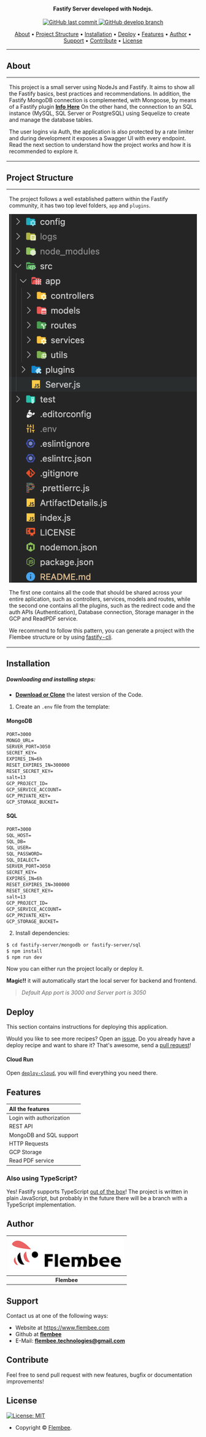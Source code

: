 <h4 align="center">Fastify Server developed with Nodejs.</h4>

<p align="center">
    <a href="https://github.com/flembee/fastify-server/tree/main">
    <img src="https://img.shields.io/badge/Last%20Commit-October-green?style=flat-square&logo=github&logoColor=white"
         alt="GitHub last commit">
    <a href="https://github.com/flembee/fastify-server/tree/develop">
    <img src="https://img.shields.io/badge/Open%20pull%20requests-0-blue?style=flat-square&logo=github&logoColor=whit"
         alt="GitHub develop branch">
</p>
      
<p align="center">
  <a href="#about">About</a> •
  <a href="#structure">Project Structure</a> •
  <a href="#installation">Installation</a> •
  <a href="#deploy">Deploy</a> •
  <a href="#features">Features</a> •
  <a href="#author">Author</a> •
  <a href="#support">Support</a> •
  <a href="#contribute">Contribute</a> •
  <a href="#license">License</a>
</p>

---

## About

<table>
<tr>
<td>
  
This project is a small server using NodeJs and Fastify. It aims to show all the Fastify basics, best practices and recommendations. In addition, the Fastify MongoDB connection is complemented, with Mongoose, by means of a Fastify plugin **[Info Here](https://www.fastify.io/docs/latest/Reference/Plugins/)** On the other hand, the connection to an SQL instance (MySQL, SQL Server or PostgreSQL) using Sequelize to create and manage the database tables.

The user logins via Auth, the application is also protected by a rate limiter and during development it exposes a Swagger UI with every endpoint. Read the next section to understand how the project works and how it is recommended to explore it.

</td>
</tr>
</table>

## Project Structure

<table>
<tr>
<td>
  
The project follows a well established pattern within the Fastify community, it has two top level folders, `app` and `plugins`.

<p style="text-align:center">
  <img src="./structure.png" alt="project structure">
</p>

The first one contains all the code that should be shared across your entire aplication, such as controllers, services, models and routes, while the second one contains all the plugins, such as the redirect code and the auth APIs (Authentication), Database connection, Storage manager in the GCP and ReadPDF service.

We recommend to follow this pattern, you can generate a project with the Flembee structure or by using [fastify-cli](https://github.com/fastify/fastify-cli).

</td>
</tr>
</table>

## Installation

##### Downloading and installing steps:
* **[Download or Clone](https://github.com/flembee/fastify-server.git)** the latest version of the Code.

1. Create an `.env` file from the template:

#### MongoDB

```console
PORT=3000
MONGO_URL=
SERVER_PORT=3050
SECRET_KEY=
EXPIRES_IN=6h
RESET_EXPIRES_IN=300000
RESET_SECRET_KEY=
salt=13
GCP_PROJECT_ID=
GCP_SERVICE_ACCOUNT=
GCP_PRIVATE_KEY=
GCP_STORAGE_BUCKET=
```

#### SQL

```console
PORT=3000
SQL_HOST=
SQL_DB=
SQL_USER=
SQL_PASSWORD=
SQL_DIALECT=
SERVER_PORT=3050
SECRET_KEY=
EXPIRES_IN=6h
RESET_EXPIRES_IN=300000
RESET_SECRET_KEY=
salt=13
GCP_PROJECT_ID=
GCP_SERVICE_ACCOUNT=
GCP_PRIVATE_KEY=
GCP_STORAGE_BUCKET=
```

2. Install dependencies:

```console
$ cd fastify-server/mongodb or fastify-server/sql
$ npm install
$ npm run dev
```

Now you can either run the project locally or deploy it.

 **Magic!!** it will automatically start the local server for backend and frontend. 
 > *Default App port is 3000 and Server port is 3050*

 ## Deploy

This section contains instructions for deploying this application.

Would you like to see more recipes? Open an [issue](https://github.com/flembee/fastify-server/issues/new).
Do you already have a deploy recipe and want to share it? That's awesome, send a [pull request](https://github.com/flembee/fastify-server/compare)!

#### Cloud  Run

Open [`deploy-cloud`](./deploy-cloud), you will find everything you need there.

## Features

| All the features|
| :------------- | 
| Login with authorization|
| REST API|
| MongoDB and SQL support |
| HTTP Requests|
| GCP Storage|
| Read PDF service|

 ### Also using TypeScript?

Yes! Fastify supports TypeScript [out of the box](https://www.fastify.io/docs/latest/TypeScript/)!
The project is written in plain JavaScript, but probably in the future there will be a branch with a TypeScript implementation.

## Author

| [![Flembee](./flembee.jpeg)](https://www.flembee.com) 	|
|:---------------------------------------------------------------------------------------------------------:	|
|                                            **Flembee**                                            	|

## Support

Contact us at one of the following ways:

- Website at https://www.flembee.com
- Github at **[flembee](https://github.com/flembee)**
- E-Mail: **flembee.technologies@gmail.com**

## Contribute

Feel free to send pull request with new features, bugfix or documentation improvements!

## License

[![License: MIT](https://img.shields.io/badge/license-MIT-green)](https://github.com/flembee/basic-form/blob/main/LICENSE)

- Copyright © [Flembee](https://www.flembee.com).
